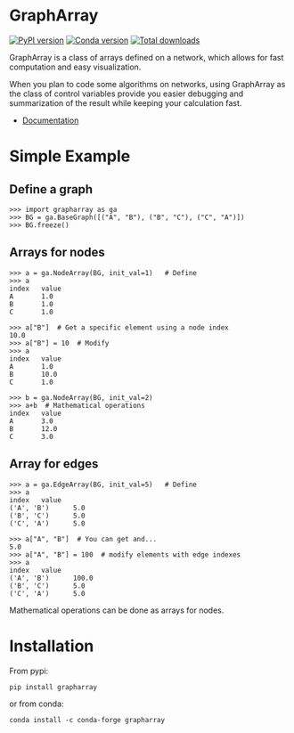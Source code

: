 # GraphArray

[![PyPI version](https://badge.fury.io/py/grapharray.svg)](https://badge.fury.io/py/grapharray)
[![Conda version](https://img.shields.io/conda/vn/conda-forge/grapharray.svg)](https://anaconda.org/conda-forge/grapharray/)
[![Total downloads](https://img.shields.io/conda/dn/conda-forge/grapharray.svg)](https://anaconda.org/conda-forge/grapharray/)

GraphArray is a class of arrays defined on a network, which allows for 
fast computation and easy visualization.

When you plan to code some algorithms on networks, using GraphArray as the class
of control variables provide you easier debugging and summarization of the result
while keeping your calculation fast.

* [Documentation](https://geb-algebra.github.io/grapharray/)

# Simple Example

## Define a graph

```
>>> import grapharray as ga
>>> BG = ga.BaseGraph([("A", "B"), ("B", "C"), ("C", "A")])
>>> BG.freeze()
```

## Arrays for nodes
```
>>> a = ga.NodeArray(BG, init_val=1)   # Define
>>> a
index   value
A       1.0
B       1.0
C       1.0

>>> a["B"]  # Get a specific element using a node index
10.0
>>> a["B"] = 10  # Modify
>>> a
index   value
A       1.0
B       10.0
C       1.0

>>> b = ga.NodeArray(BG, init_val=2)
>>> a+b  # Mathematical operations
index   value
A       3.0
B       12.0
C       3.0
```

## Array for edges
```
>>> a = ga.EdgeArray(BG, init_val=5)   # Define
>>> a
index   value
('A', 'B')      5.0
('B', 'C')      5.0
('C', 'A')      5.0

>>> a["A", "B"]  # You can get and...
5.0
>>> a["A", "B"] = 100  # modify elements with edge indexes
>>> a
index   value
('A', 'B')      100.0
('B', 'C')      5.0
('C', 'A')      5.0

```
Mathematical operations can be done as arrays for nodes.

# Installation

From pypi:
```
pip install grapharray
```
or from conda:
```
conda install -c conda-forge grapharray
```


